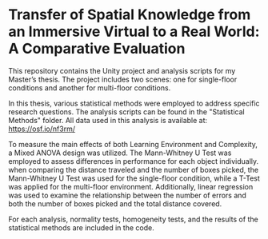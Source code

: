 # Transfer of Spatial Knowledge from an Immersive Virtual to a Real World: A Comparative Evaluation

This repository contains the Unity project and analysis scripts for my Master’s thesis. The project includes two scenes: one for single-floor conditions and another for multi-floor conditions.

In this thesis, various statistical methods were employed to address specific research questions. The analysis scripts can be found in the "Statistical Methods" folder. All data used in this analysis is available at: https://osf.io/nf3rm/

To measure the main effects of both Learning Environment and Complexity, a Mixed ANOVA design was utilized. The Mann-Whitney U Test was employed to assess differences in performance for each object individually. when comparing the distance traveled and the number of boxes picked, the Mann-Whitney U Test was used for the single-floor condition, while a T-Test was applied for the multi-floor environment. Additionally, linear regression was used to examine the relationship between the number of errors and both the number of boxes picked and the total distance covered.

For each analysis, normality tests, homogeneity tests, and the results of the statistical methods are included in the code.
